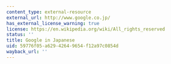 ```yaml
---
content_type: external-resource
external_url: http://www.google.co.jp/
has_external_license_warning: true
license: https://en.wikipedia.org/wiki/All_rights_reserved
status: ''
title: Google in Japanese
uid: 59776f05-a629-4264-9654-f12a97c0854d
wayback_url: ''
---
```

